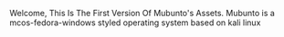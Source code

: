 Welcome, This Is The First Version Of Mubunto's Assets.
Mubunto is a mcos-fedora-windows styled operating system based on kali linux
